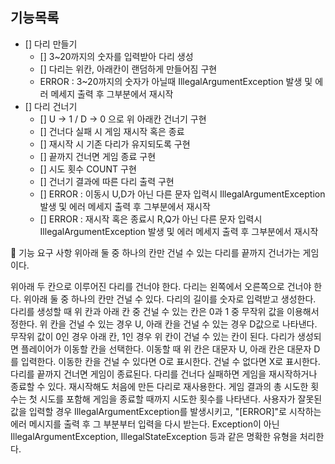 ## 기능목록

- [] 다리 만들기
    - [] 3~20까지의 숫자를 입력받아 다리 생성
    - [] 다리는 위칸, 아래칸이 랜덤하게 만들어짐 구현
    - ERROR : 3~20까지의 숫자가 아닐때 IllegalArgumentException 발생 및 에러 메세지 출력 후 그부분에서 재시작
- [] 다리 건너기
    - [] U -> 1 / D -> 0 으로 위 아래칸 건너기 구현
    - [] 건너다 실패 시 게임 재시작 혹은 종료 
    - [] 재시작 시 기존 다리가 유지되도록 구현
    - [] 끝까지 건너면 게임 종료 구현
    - [] 시도 횟수 COUNT 구현
    - [] 건너기 결과에 따른 다리 출력 구현
    - [] ERROR : 이동시 U,D가 아닌 다른 문자 입력시 IllegalArgumentException 발생 및 에러 메세지 출력 후 그부분에서 재시작
    - [] ERROR : 재시작 혹은 종료시 R,Q가 아닌 다른 문자 입력시 IllegalArgumentException 발생 및 에러 메세지 출력 후 그부분에서 재시작

🚀 기능 요구 사항
위아래 둘 중 하나의 칸만 건널 수 있는 다리를 끝까지 건너가는 게임이다.

위아래 두 칸으로 이루어진 다리를 건너야 한다.
다리는 왼쪽에서 오른쪽으로 건너야 한다.
위아래 둘 중 하나의 칸만 건널 수 있다.
다리의 길이를 숫자로 입력받고 생성한다.
다리를 생성할 때 위 칸과 아래 칸 중 건널 수 있는 칸은 0과 1 중 무작위 값을 이용해서 정한다.
위 칸을 건널 수 있는 경우 U, 아래 칸을 건널 수 있는 경우 D값으로 나타낸다.
무작위 값이 0인 경우 아래 칸, 1인 경우 위 칸이 건널 수 있는 칸이 된다.
다리가 생성되면 플레이어가 이동할 칸을 선택한다.
이동할 때 위 칸은 대문자 U, 아래 칸은 대문자 D를 입력한다.
이동한 칸을 건널 수 있다면 O로 표시한다. 건널 수 없다면 X로 표시한다.
다리를 끝까지 건너면 게임이 종료된다.
다리를 건너다 실패하면 게임을 재시작하거나 종료할 수 있다.
재시작해도 처음에 만든 다리로 재사용한다.
게임 결과의 총 시도한 횟수는 첫 시도를 포함해 게임을 종료할 때까지 시도한 횟수를 나타낸다.
사용자가 잘못된 값을 입력할 경우 IllegalArgumentException를 발생시키고, "[ERROR]"로 시작하는 에러 메시지를 출력 후 그 부분부터 입력을 다시 받는다.
Exception이 아닌 IllegalArgumentException, IllegalStateException 등과 같은 명확한 유형을 처리한다.
